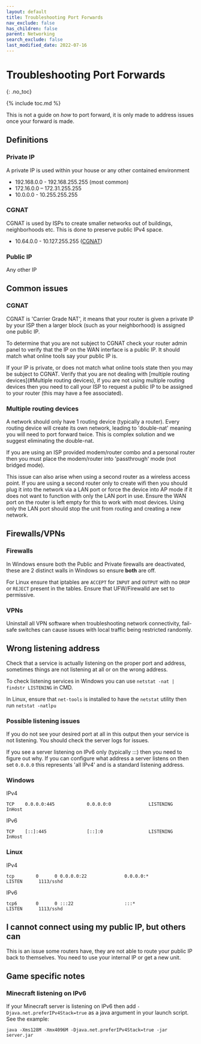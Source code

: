 ```yaml
---
layout: default
title: Troubleshooting Port Forwards
nav_exclude: false
has_children: false
parent: Networking
search_exclude: false
last_modified_date: 2022-07-16
---
```

# Troubleshooting Port Forwards
{: .no_toc}

{% include toc.md %}

This is not a guide on *how* to port forward, it is only made to address issues once your forward is made.

## Definitions
### Private IP
A private IP is used within your house or any other contained environment
  * 192.168.0.0 - 192.168.255.255 (most common)
  * 172.16.0.0 – 172.31.255.255
  * 10.0.0.0 - 10.255.255.255

### CGNAT 
CGNAT is used by ISPs to create smaller networks out of buildings, neighborhoods etc. This is done to preserve public IPv4 space.
  * 10.64.0.0 - 10.127.255.255 ([CGNAT](#cgnat))

### Public IP
Any other IP

## Common issues

### CGNAT 

CGNAT is 'Carrier Grade NAT', it means that your router is given a private IP by your ISP then a larger block (such as your neighborhood) is assigned one public IP.

To determine that you are not subject to CGNAT check your router admin panel to verify that the IP on the WAN interface is a public IP. It should match what online tools say your public IP is. 

If your IP is private, or does not match what online tools state then you may be subject to CGNAT. Verify that you are not dealing with [multiple routing devices](#Multiple routing devices), if you are not using multiple routing devices then you need to call your ISP to request a public IP to be assigned to your router (this may have a fee associated).

### Multiple routing devices
A network should only have 1 routing device (typically a router). Every routing device will create its own network, leading to 'double-nat' meaning you will need to port forward twice. This is complex solution and we suggest eliminating the double-nat.

If you are using an ISP provided modem/router combo and a personal router then you must place the modem/router into 'passthrough' mode (not bridged mode).

This issue can also arise when using a second router as a wireless access point. If you are using a second router only to create wifi then you should plug it into the network via a LAN port or force the device into AP mode if it does not want to function with only the LAN port in use. Ensure the WAN port on the router is left empty for this to work with most devices. Using only the LAN port should stop the unit from routing and creating a new network.

## Firewalls/VPNs
### Firewalls

In Windows ensure both the Public and Private firewalls are deactivated, these are 2 distinct walls in Windows so ensure **both** are off.

For Linux ensure that iptables are `ACCEPT` for `INPUT` and `OUTPUT` with no `DROP` or `REJECT` present in the tables. Ensure that UFW/Firewalld are set to permissive.

### VPNs
Uninstall all VPN software when troubleshooting network connectivity, fail-safe switches can cause issues with local traffic being restricted randomly.

## Wrong listening address
Check that a service is actually listening on the proper port and address, sometimes things are not listening at all or on the wrong address.

To check listening services in Windows you can use `netstat -nat | findstr LISTENING` in CMD.

In Linux, ensure that `net-tools` is installed to have the `netstat` utility then run `netstat -natlpu`

### Possible listening issues
If you do not see your desired port at all in this output then your service is not listening. You should check the server logs for issues.

If you see a server listening on IPv6 only (typically :::) then you need to figure out why. If you can configure what address a server listens on then set `0.0.0.0` this represents 'all IPv4' and is a standard listening address.

### Windows

IPv4
```
TCP    0.0.0.0:445            0.0.0.0:0              LISTENING       InHost
```
IPv6
```
TCP    [::]:445               [::]:0                 LISTENING       InHost
```
### Linux

IPv4
```
tcp        0      0 0.0.0.0:22              0.0.0.0:*               LISTEN      1113/sshd
```
IPv6
```
tcp6       0      0 :::22                   :::*                    LISTEN      1113/sshd
```

## I cannot connect using my public IP, but others can

This is an issue some routers have, they are not able to route your public IP back to themselves. You need to use your internal IP or get a new unit.

## Game specific notes

### Minecraft listening on IPv6
If your Minecraft server is listening on IPv6 then add `-Djava.net.preferIPv4Stack=true` as a java argument in your launch script. See the example:

```
java -Xms128M -Xmx4096M -Djava.net.preferIPv4Stack=true -jar server.jar
```
